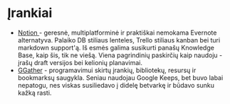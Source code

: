# Įrankiai

* [Notion ](https://www.notion.so)- geresnė, multiplatforminė ir praktiškai nemokama Evernote alternatyva. Palaiko DB stiliaus lenteles, Trello stiliaus kanban bei turi markdown support'ą. Iš esmės galima susikurti panašų Knowledge Base, kaip šis, tik ne viešą. Viena pagrindinių paskirčių kaip naudoju - įrašų draft versijos bei kelionių planavimai.
* [GGather](https://ggather.com/all) - programavimui skirtų įrankių, bibliotekų, resursų ir bookmarksų saugykla. Seniau naudojau Google Keeps, bet buvo labai nepatogu, nes viskas susiliedavo į didelę betvarkę ir būdavo sunku kažką rasti.

